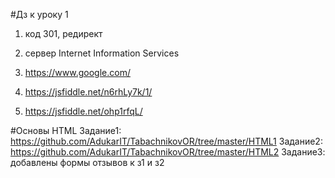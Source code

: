 #Дз к уроку 1

1. код 301, редирект
2. сервер Internet Information Services
3. https://www.google.com/

1. https://jsfiddle.net/n6rhLy7k/1/
2. https://jsfiddle.net/ohp1rfqL/

#Основы HTML
Задание1: https://github.com/AdukarIT/TabachnikovOR/tree/master/HTML1
Задание2: https://github.com/AdukarIT/TabachnikovOR/tree/master/HTML2
Задание3: добавлены формы отзывов к з1 и з2